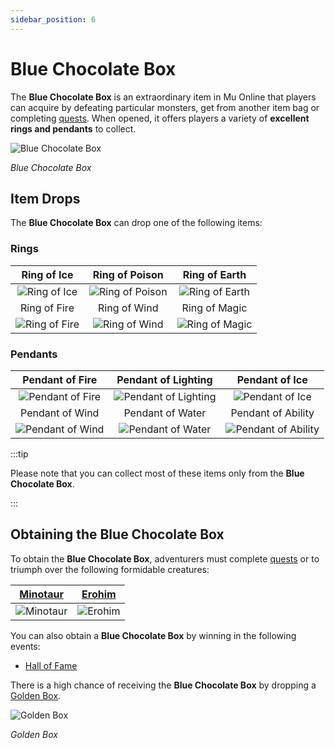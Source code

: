 ```yaml
---
sidebar_position: 6
---
```


# Blue Chocolate Box

The **Blue Chocolate Box** is an extraordinary item in Mu Online that players can acquire by defeating particular monsters, get from another item bag or completing [quests](/gameplay-systems/quest-system). When opened, it offers players a variety of **excellent rings and pendants** to collect.

![Blue Chocolate Box](/img/items/item-bags/blue-chocolate-box.png)

_Blue Chocolate Box_

## Item Drops

The **Blue Chocolate Box** can drop one of the following items:

### Rings

|                         Ring of Ice                         |                         Ring of Poison                          |                         Ring of Earth                         |
| :---------------------------------------------------------: | :-------------------------------------------------------------: | :-----------------------------------------------------------: |
|  ![Ring of Ice](/img/items/rings-pendants/ring-of-ice.png)  | ![Ring of Poison](/img/items/rings-pendants/ring-of-poison.png) | ![Ring of Earth](/img/items/rings-pendants/ring-of-earth.png) |
|                        Ring of Fire                         |                          Ring of Wind                           |                         Ring of Magic                         |
| ![Ring of Fire](/img/items/rings-pendants/ring-of-fire.png) |   ![Ring of Wind](/img/items/rings-pendants/ring-of-wind.png)   | ![Ring of Magic](/img/items/rings-pendants/ring-of-magic.png) |

### Pendants

|                          Pendant of Fire                          |                            Pendant of Lighting                            |                             Pendant of Ice                              |
| :---------------------------------------------------------------: | :-----------------------------------------------------------------------: | :---------------------------------------------------------------------: |
| ![Pendant of Fire](/img/items/rings-pendants/pendant-of-fire.png) | ![Pendant of Lighting](/img/items/rings-pendants/pendant-of-lighting.png) |     ![Pendant of Ice](/img/items/rings-pendants/pendant-of-ice.png)     |
|                          Pendant of Wind                          |                             Pendant of Water                              |                           Pendant of Ability                            |
| ![Pendant of Wind](/img/items/rings-pendants/pendant-of-wind.png) |    ![Pendant of Water](/img/items/rings-pendants/pendant-of-water.png)    | ![Pendant of Ability](/img/items/rings-pendants/pendant-of-ability.png) |

:::tip

Please note that you can collect most of these items only from the **Blue Chocolate Box**.

:::

## Obtaining the Blue Chocolate Box

To obtain the **Blue Chocolate Box**, adventurers must complete [quests](/gameplay-systems/quest-system) or to triumph over the following formidable creatures:

|     [Minotaur](/special-monsters/bosses/minotaur)      |     [Erohim](/special-monsters/bosses/erohim)      |
| :----------------------------------------------------: | :------------------------------------------------: |
| ![Minotaur](/img/monsters/special/bosses/minotaur.jpg) | ![Erohim](/img/monsters/special/bosses/erohim.jpg) |

You can also obtain a **Blue Chocolate Box** by winning in the following events:

- [Hall of Fame](/events/hall-of-fame)

There is a high chance of receiving the **Blue Chocolate Box** by dropping a [Golden Box](/items/item-bags/misc/golden-box).

![Golden Box](/img/items/item-bags/golden-box.png)

_Golden Box_

